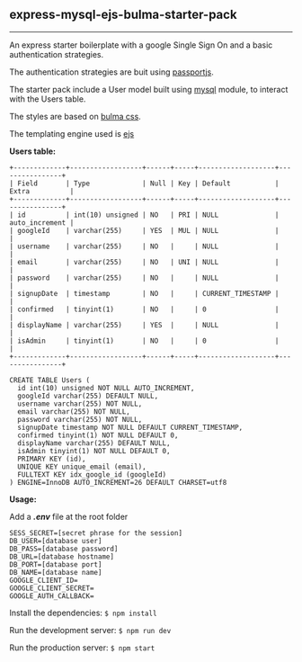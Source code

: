 express-mysql-ejs-bulma-starter-pack
---------------------------------------
---------------------------------------
An express starter boilerplate with a google Single Sign On and a basic authentication strategies.

The authentication strategies are buit using [passportjs](http://passportjs.org/docs).

The starter pack include a User model built using [mysql](https://github.com/mysqljs/mysql) module, to interact with the Users table.

The styles are based on [bulma css](http://bulma.io/documentation/overview/start/).

The templating engine used is [ejs](http://ejs.co/)

**Users table:**
```
+-------------+------------------+------+-----+-------------------+----------------+
| Field       | Type             | Null | Key | Default           | Extra          |
+-------------+------------------+------+-----+-------------------+----------------+
| id          | int(10) unsigned | NO   | PRI | NULL              | auto_increment |
| googleId    | varchar(255)     | YES  | MUL | NULL              |                |
| username    | varchar(255)     | NO   |     | NULL              |                |
| email       | varchar(255)     | NO   | UNI | NULL              |                |
| password    | varchar(255)     | NO   |     | NULL              |                |
| signupDate  | timestamp        | NO   |     | CURRENT_TIMESTAMP |                |
| confirmed   | tinyint(1)       | NO   |     | 0                 |                |
| displayName | varchar(255)     | YES  |     | NULL              |                |
| isAdmin     | tinyint(1)       | NO   |     | 0                 |                |
+-------------+------------------+------+-----+-------------------+----------------+

CREATE TABLE Users (
  id int(10) unsigned NOT NULL AUTO_INCREMENT,
  googleId varchar(255) DEFAULT NULL,
  username varchar(255) NOT NULL,
  email varchar(255) NOT NULL,
  password varchar(255) NOT NULL,
  signupDate timestamp NOT NULL DEFAULT CURRENT_TIMESTAMP,
  confirmed tinyint(1) NOT NULL DEFAULT 0,
  displayName varchar(255) DEFAULT NULL,
  isAdmin tinyint(1) NOT NULL DEFAULT 0,
  PRIMARY KEY (id),
  UNIQUE KEY unique_email (email),
  FULLTEXT KEY idx_google_id (googleId)
) ENGINE=InnoDB AUTO_INCREMENT=26 DEFAULT CHARSET=utf8

```

**Usage:**

Add a ***.env*** file at the root folder
```
SESS_SECRET=[secret phrase for the session]
DB_USER=[database user]
DB_PASS=[database password]
DB_URL=[database hostname]
DB_PORT=[database port]
DB_NAME=[database name]
GOOGLE_CLIENT_ID=
GOOGLE_CLIENT_SECRET=
GOOGLE_AUTH_CALLBACK=
```
Install the dependencies: `$ npm install`

Run the development server: `$ npm run dev`

Run the production server: `$ npm start`
